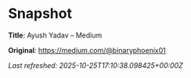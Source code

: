 # Snapshot

**Title**: Ayush Yadav – Medium

**Original**: <https://medium.com/@binaryphoenix01>

_Last refreshed: 2025-10-25T17:10:38.098425+00:00Z_
